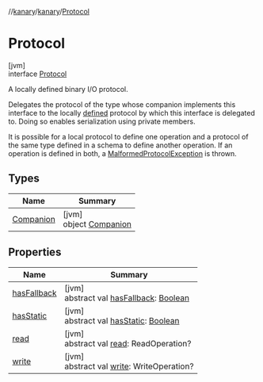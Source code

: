 //[kanary](../../../index.md)/[kanary](../index.md)/[Protocol](index.md)

# Protocol

[jvm]\
interface [Protocol](index.md)

A locally defined binary I/O protocol.

Delegates the protocol of the type whose companion implements this interface to the locally [defined](../define.md) protocol by which this interface is delegated to. Doing so enables serialization using private members.

It is possible for a local protocol to define one operation and a protocol of the same type defined in a schema to define another operation. If an operation is defined in both, a [MalformedProtocolException](../-malformed-protocol-exception/index.md) is thrown.

## Types

| Name | Summary |
|---|---|
| [Companion](-companion/index.md) | [jvm]<br>object [Companion](-companion/index.md) |

## Properties

| Name | Summary |
|---|---|
| [hasFallback](has-fallback.md) | [jvm]<br>abstract val [hasFallback](has-fallback.md): [Boolean](https://kotlinlang.org/api/latest/jvm/stdlib/kotlin/-boolean/index.html) |
| [hasStatic](has-static.md) | [jvm]<br>abstract val [hasStatic](has-static.md): [Boolean](https://kotlinlang.org/api/latest/jvm/stdlib/kotlin/-boolean/index.html) |
| [read](read.md) | [jvm]<br>abstract val [read](read.md): ReadOperation? |
| [write](write.md) | [jvm]<br>abstract val [write](write.md): WriteOperation? |

